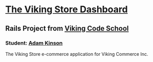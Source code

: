[The Viking Store Dashboard][1]
=====================
Rails Project from [Viking Code School][2]
------------------------------------------

### Student: [Adam Kinson][3]

The Viking Store e-commerce application for Viking Commerce Inc.


[1]: https://fast-brook-9571.herokuapp.com
[2]: https://github.com/kinsona/assignment_viking_store
[3]: http://www.vikingcodeschool.com/unit-8-databases-sql-and-activerecord/assignment-setting-up-the-db